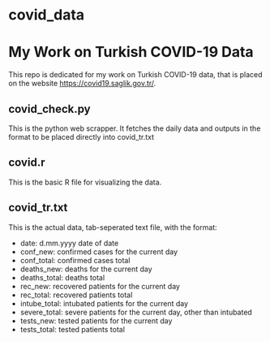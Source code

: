 # covid_data
# My Work on Turkish COVID-19 Data
This repo is dedicated for my work on Turkish COVID-19 data, that is placed on the website https://covid19.saglik.gov.tr/.

## covid_check.py
This is the python web scrapper. It fetches the daily data and outputs in the format to be placed directly into covid_tr.txt

## covid.r
This is the basic R file for visualizing the data.

## covid_tr.txt
This is the actual data, tab-seperated text file, with the format:
* date: d.mm.yyyy date of date
* conf_new: confirmed cases for the current day
* conf_total: confirmed cases total
* deaths_new: deaths for the current day
* deaths_total: deaths total
* rec_new: recovered patients for the current day
* rec_total: recovered patients total
* intube_total: intubated patients for the current day
* severe_total: severe patients for the current day, other than intubated
* tests_new: tested patients for the current day
* tests_total: tested patients total
